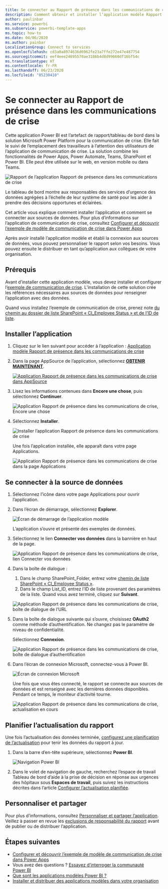 ```yaml
---
title: Se connecter au Rapport de présence dans les communications de crise
description: Comment obtenir et installer l’application modèle Rapport de présence dans les communications de crise dans le contexte du COVID-19 et comment se connecter aux données
author: paulinbar
ms.service: powerbi
ms.subservice: powerbi-template-apps
ms.topic: how-to
ms.date: 04/06/2020
ms.author: painbar
LocalizationGroup: Connect to services
ms.openlocfilehash: cd3a0a8974636d6962fe23a7ffe272e47e487754
ms.sourcegitcommit: eef4eee24695570ae3186b4d8d99660df16bf54c
ms.translationtype: HT
ms.contentlocale: fr-FR
ms.lasthandoff: 06/23/2020
ms.locfileid: "85230410"
---
```

# <a name="connect-to-the-crisis-communication-presence-report"></a>Se connecter au Rapport de présence dans les communications de crise

Cette application Power BI est l’artefact de rapport/tableau de bord dans la solution Microsoft Power Platform pour la communication de crise. Elle fait le suivi de l’emplacement des travailleurs à l’attention des utilisateurs de l’application de communication de crise. La solution combine les fonctionnalités de Power Apps, Power Automate, Teams, SharePoint et Power BI. Elle peut être utilisée sur le web, en version mobile ou dans Teams.

![Rapport de l’application Rapport de présence dans les communications de crise](media/service-connect-to-crisis-communication-presence-report/service-crisis-communication-presence-report.png)

Le tableau de bord montre aux responsables des services d’urgence des données agrégées à l’échelle de leur système de santé pour les aider à prendre des décisions opportunes et éclairées.

Cet article vous explique comment installer l’application et comment se connecter aux sources de données. Pour plus d’informations sur l’application de communication de crise, consultez [Configurer et découvrir l’exemple de modèle de communication de crise dans Power Apps](https://docs.microsoft.com/powerapps/maker/canvas-apps/sample-crisis-communication-app)

Après avoir installé l’application modèle et établi la connexion aux sources de données, vous pouvez personnaliser le rapport selon vos besoins. Vous pouvez ensuite le distribuer en tant qu’application aux collègues de votre organisation.

## <a name="prerequisites"></a>Prérequis

Avant d’installer cette application modèle, vous devez installer et configurer l’[exemple de communication de crise](https://docs.microsoft.com/powerapps/maker/canvas-apps/sample-crisis-communication-app). L’installation de cette solution crée les références nécessaires aux sources de données pour renseigner l’application avec des données.

Quand vous installez l’exemple de communication de crise, prenez note [du chemin au dossier de liste SharePoint « CI_Employee Status » et de l’ID de liste](https://docs.microsoft.com/powerapps/maker/canvas-apps/sample-crisis-communication-app#monitor-office-absences-with-power-bi).

## <a name="install-the-app"></a>Installer l’application

1. Cliquez sur le lien suivant pour accéder à l’application : [Application modèle Rapport de présence dans les communications de crise](https://appsource.microsoft.com/en-us/product/power-bi/pbi-contentpacks.crisiscomms)

1. Dans la page AppSource de l’application, sélectionnez [**OBTENIR MAINTENANT**](https://appsource.microsoft.com/en-us/product/power-bi/pbi-contentpacks.crisiscomms).

    [![Application Rapport de présence dans les communications de crise dans AppSource](media/service-connect-to-crisis-communication-presence-report/service-crisis-communication-presence-report-app-appsource-get-it-now.png)](https://appsource.microsoft.com/en-us/product/power-bi/pbi-contentpacks.crisiscomms)

1. Lisez les informations contenues dans **Encore une chose**, puis sélectionnez **Continuer**.

    ![Application Rapport de présence dans les communications de crise, Encore une chose](media/service-connect-to-crisis-communication-presence-report/service-crisis-communication-presence-report-1-more-thing.png)

1. Sélectionnez **Installer**. 

    ![Installer l’application Rapport de présence dans les communications de crise](media/service-connect-to-crisis-communication-presence-report/service-crisis-communication-presence-report-select-install.png)

    Une fois l’application installée, elle apparaît dans votre page Applications.

   ![Application Rapport de présence dans les communications de crise dans la page Applications](media/service-connect-to-crisis-communication-presence-report/service-crisis-communication-presence-report-app-apps-page-icon.png)

## <a name="connect-to-data-sources"></a>Se connecter à la source de données

1. Sélectionnez l’icône dans votre page Applications pour ouvrir l’application.

1. Dans l’écran de démarrage, sélectionnez **Explorer**.

   ![Écran de démarrage de l’application modèle](media/service-connect-to-crisis-communication-presence-report/service-crisis-communication-presence-report-app-splash-screen.png)

   L’application s’ouvre et présente des exemples de données.

1. Sélectionnez le lien **Connecter vos données** dans la bannière en haut de la page.

   ![Application Rapport de présence dans les communications de crise, lien Connecter vos données](media/service-connect-to-crisis-communication-presence-report/service-crisis-communication-presence-report-app-connect-data.png)

1. Dans la boîte de dialogue :
   1. Dans le champ SharePoint_Folder, entrez votre [chemin de liste SharePoint « CI_Employee Status »](https://docs.microsoft.com/powerapps/maker/canvas-apps/sample-crisis-communication-app#monitor-office-absences-with-power-bi).
   1. Dans le champ List_ID, entrez l’ID de liste provenant des paramètres de la liste. Quand vous avez terminé, cliquez sur **Suivant**.

   ![Application Rapport de présence dans les communications de crise, boîte de dialogue de l’URL](media/service-connect-to-crisis-communication-presence-report/service-crisis-communication-presence-report-app-url-dialog.png)

1. Dans la boîte de dialogue suivante qui s’ouvre, choisissez **OAuth2** comme méthode d’authentification. Ne changez pas le paramètre de niveau de confidentialité.

   Sélectionnez **Connexion**.

   ![Application Rapport de présence dans les communications de crise, boîte de dialogue d’authentification](media/service-connect-to-crisis-communication-presence-report/service-crisis-communication-presence-report-app-authentication-dialog.png)

1. Dans l’écran de connexion Microsoft, connectez-vous à Power BI.

   ![Écran de connexion Microsoft](media/service-connect-to-crisis-communication-presence-report/service-crisis-communication-presence-report-app-microsoft-login.png)

   Une fois que vous êtes connecté, le rapport se connecte aux sources de données et est renseigné avec les dernières données disponibles. Pendant ce temps, le moniteur d’activité tourne.

   ![Application Rapport de présence dans les communications de crise, actualisation en cours](media/service-connect-to-crisis-communication-presence-report/service-crisis-communication-presence-report-app-refresh-monitor.png)

## <a name="schedule-report-refresh"></a>Planifier l’actualisation du rapport

Une fois l’actualisation des données terminée, [configurez une planification de l’actualisation](../connect-data/refresh-scheduled-refresh.md) pour tenir les données du rapport à jour.

1. Dans la barre d’en-tête supérieure, sélectionnez **Power BI**.

   ![Navigation Power BI](media/service-connect-to-crisis-communication-presence-report/service-crisis-communication-presence-report-app-powerbi-breadcrumb.png)

1. Dans le volet de navigation de gauche, recherchez l’espace de travail Tableau de bord d’aide à la prise de décision en réponse aux urgences des hôpitaux sous **Espaces de travail**, puis suivez les instructions décrites dans l’article [Configurer l’actualisation planifiée](../connect-data/refresh-scheduled-refresh.md).

## <a name="customize-and-share"></a>Personnaliser et partager

Pour plus d’informations, consultez [Personnaliser et partager l’application](../connect-data/service-template-apps-install-distribute.md#customize-and-share-the-app). Veillez à passer en revue les [exclusions de responsabilité du rapport](../create-reports/sample-covid-19-us.md#disclaimers) avant de publier ou de distribuer l’application.

## <a name="next-steps"></a>Étapes suivantes
* [Configurer et découvrir l’exemple de modèle de communication de crise dans Power Apps](https://docs.microsoft.com/powerapps/maker/canvas-apps/sample-crisis-communication-app)
* Vous avez des questions ? [Essayez d’interroger la communauté Power BI](https://community.powerbi.com/)
* [Que sont les applications modèles Power BI ?](../connect-data/service-template-apps-overview.md)
* [Installer et distribuer des applications modèles dans votre organisation](../connect-data/service-template-apps-install-distribute.md)
